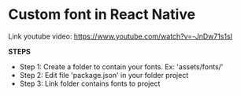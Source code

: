 # Custom font in React Native

Link youtube video: https://www.youtube.com/watch?v=-JnDw71s1sI

************STEPS************
- Step 1: Create a folder to contain your fonts. Ex: 'assets/fonts/'
- Step 2: Edit file 'package.json' in your folder project
- Step 3: Link folder contains fonts to project
